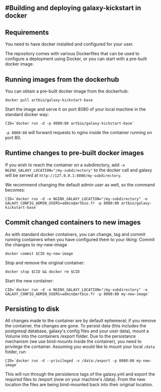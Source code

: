 
#Building and deploying galaxy-kickstart in docker
----

## Requirements
You need to have docker installed and configured for your user.

The repository comes with various Dockerfiles that can be used to configure a deployment using Docker,
or you can start with a pre-built docker image.

## Running images from the dockerhub
You can obtain a pre-built docker image from the dockerhub:
```
docker pull artbio/galaxy-kickstart-base
```

Start the image and serve it on port 8080 of your local machine in the standard docker way:
```
CID=`docker run -d -p 8080:80 artbio/galaxy-kickstart-base`
```
`-p 8080:80` will forward requests to nginx inside the container running on port 80.

## Runtime changes to pre-built docker images

If you wish to reach the container on a subdirectory, add `-e NGINX_GALAXY_LOCATION="/my-subdirectory"` to the docker call 
and galaxy will be served at `http://127.0.0.1:8080/my-subdirectory`.

We recommend changing the default admin user as well, so the command becomes:
```
CID=`docker run -d -e NGINX_GALAXY_LOCATION="/my-subdirectory" -e GALAXY_CONFIG_ADMIN_USERS=admin@artbio.fr -p 8080:80 artbio/galaxy-kickstart-base`
```

## Commit changed containers to new images

As with standard docker containers, you can change, tag and commit running containers when you have configured them to your liking:
Commit the changes to my-new-image
```
docker commit $CID my-new-image

```
Stop and remove the original container:
```
docker stop $CID && docker rm $CID
```
Start the new container:
```
CID=`docker run -d -e NGINX_GALAXY_LOCATION="/my-subdirectory" -e GALAXY_CONFIG_ADMIN_USERS=admin@artbio.fr -p 8080:80 my-new-image`
```

## Persisting to disk

All changes made to the container are by default ephemeral; if you remove the container, the changes are gone.
To persist data (this includes the postgresql database, galaxy's config files and your user data), mount a Volume into
the containers /export folder.
Due to the persistance mechanism (we use bind-mounts inside the container), you need to privilege the container.
Assuming you would like to mount your local `/data` folder, run
```
CID=`docker run -d --privileged -v /data:/export -p 8080:80 my-new-image`
```
This will run through the persistence tags of the galaxy.yml and export the required files to /export (now on your machine's /data).
From the new location the files are being bind-mounted back into their original location.
